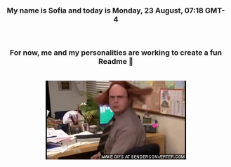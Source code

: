 


<div align="center">
<h3 >My name is Sofia and today is Monday, 23 August, 07:18 GMT-4</h3><br>
<h3 >For now, me and my personalities are working to create a fun Readme 👋
</h3><br>
<img src='img/dwight.gif' alt='working...'/>
</div>
